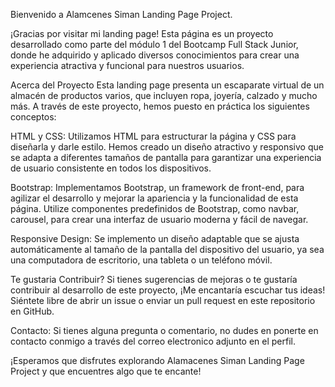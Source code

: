 Bienvenido a Alamcenes Siman Landing Page Project.

¡Gracias por visitar mi landing page! Esta página es un proyecto desarrollado como parte del módulo 1 del Bootcamp Full Stack Junior, donde he adquirido y aplicado diversos conocimientos para crear una experiencia atractiva y funcional para nuestros usuarios.

Acerca del Proyecto
Esta landing page presenta un escaparate virtual de un almacén de productos varios, que incluyen ropa, joyería, calzado y mucho más. A través de este proyecto, hemos puesto en práctica los siguientes conceptos:

HTML y CSS: Utilizamos HTML para estructurar la página y CSS para diseñarla y darle estilo. Hemos creado un diseño atractivo y responsivo que se adapta a diferentes tamaños de pantalla para garantizar una experiencia de usuario consistente en todos los dispositivos.

Bootstrap: Implementamos Bootstrap, un framework de front-end, para agilizar el desarrollo y mejorar la apariencia y la funcionalidad de esta página. Utilize componentes predefinidos de Bootstrap, como navbar, carousel, para crear una interfaz de usuario moderna y fácil de navegar.

Responsive Design: Se implemento un diseño adaptable que se ajusta automáticamente al tamaño de la pantalla del dispositivo del usuario, ya sea una computadora de escritorio, una tableta o un teléfono móvil.

Te gustaria Contribuir?
Si tienes sugerencias de mejoras o te gustaría contribuir al desarrollo de este proyecto, ¡Me encantaría escuchar tus ideas! Siéntete libre de abrir un issue o enviar un pull request en este repositorio en GitHub.

Contacto:
Si tienes alguna pregunta o comentario, no dudes en ponerte en contacto conmigo a través del correo electronico adjunto en el perfil.

¡Esperamos que disfrutes explorando Alamacenes Siman Landing Page Project y que encuentres algo que te encante!
